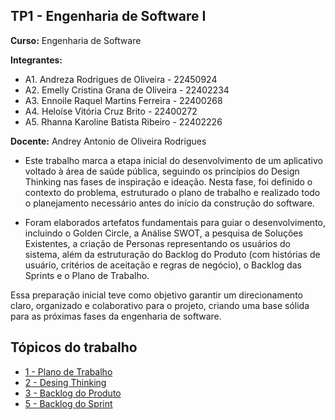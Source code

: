 ## TP1 - Engenharia de Software I

**Curso:** Engenharia de Software

**Integrantes:**
+ A1. Andreza Rodrigues de Oliveira - 22450924
+ A2. Emelly Cristina Grana de Oliveira - 22402234
+ A3. Ennoile Raquel Martins Ferreira - 22400268
+ A4. Heloíse Vitória Cruz Brito - 22400272
+ A5. Rhanna Karoline Batista Ribeiro - 22402226

**Docente:** Andrey Antonio de Oliveira Rodrigues

- Este trabalho marca a etapa inicial do desenvolvimento de um aplicativo voltado à área de saúde pública, seguindo os princípios do Design Thinking nas fases de inspiração e ideação. Nesta fase, foi definido o contexto do problema, estruturado o plano de trabalho e realizado todo o planejamento necessário antes do início da construção do software.

- Foram elaborados artefatos fundamentais para guiar o desenvolvimento, incluindo o Golden Circle, a Análise SWOT, a pesquisa de Soluções Existentes, a criação de Personas representando os usuários do sistema, além da estruturação do Backlog do Produto (com histórias de usuário, critérios de aceitação e regras de negócio), o Backlog das Sprints e o Plano de Trabalho.

Essa preparação inicial teve como objetivo garantir um direcionamento claro, organizado e colaborativo para o projeto, criando uma base sólida para as próximas fases da engenharia de software.

## Tópicos do trabalho

- [1 - Plano de Trabalho](https://github.com/helo-xssw/Trabalho_E.S/blob/main/1_Plano_de_Trabalho/Plano_de_Trabalho.md)
- [2 - Desing Thinking](https://github.com/helo-xssw/Trabalho_E.S/tree/main/2_Desing_Thinking)
- [3 - Backlog do Produto](https://github.com/users/helo-xssw/projects/2)
- [5 - Backlog do Sprint](https://github.com/users/helo-xssw/projects/3)
